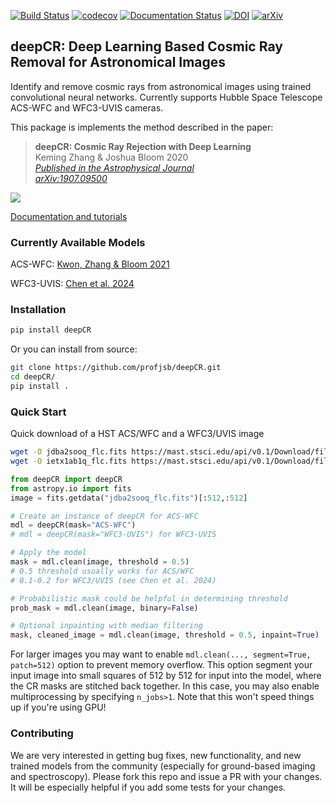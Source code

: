 [![Build Status](https://travis-ci.com/profjsb/deepCR.svg?token=baKtC9yCzzwzzqM9ihAX&branch=master)](https://travis-ci.com/profjsb/deepCR) [![codecov](https://codecov.io/gh/profjsb/deepCR/branch/master/graph/badge.svg?token=SIwJFmKJqr)](https://codecov.io/gh/profjsb/deepCR)
[![Documentation Status](https://readthedocs.org/projects/deepcr/badge/?version=latest)](https://deepcr.readthedocs.io/en/latest/?badge=latest) [![DOI](https://joss.theoj.org/papers/10.21105/joss.01651/status.svg)](https://doi.org/10.21105/joss.01651) [![arXiv](https://img.shields.io/badge/astro--ph-1907.09500-blue)](https://arxiv.org/abs/1907.09500) 

## deepCR: Deep Learning Based Cosmic Ray Removal for Astronomical Images

Identify and remove cosmic rays from astronomical images using trained convolutional neural networks.
Currently supports Hubble Space Telescope ACS-WFC and WFC3-UVIS cameras. 

This package is implements the method described in the paper:
  > **deepCR: Cosmic Ray Rejection with Deep Learning**\
  > Keming Zhang & Joshua Bloom 2020\
  > _[Published in the Astrophysical Journal](https://iopscience.iop.org/article/10.3847/1538-4357/ab3fa6)\
  [arXiv:1907.09500](https://arxiv.org/abs/1907.09500)_

<img src="https://raw.githubusercontent.com/profjsb/deepCR/master/imgs/postage-sm.jpg" wdith="90%">

[Documentation and tutorials](https://deepcr.readthedocs.io)

### Currently Available Models

ACS-WFC: [Kwon, Zhang & Bloom 2021](https://iopscience.iop.org/article/10.3847/2515-5172/abf6c8/meta)

WFC3-UVIS: [Chen et al. 2024](https://iopscience.iop.org/article/10.3847/1538-4357/ad1602/meta) 


### Installation

```bash
pip install deepCR
```

Or you can install from source:

```bash
git clone https://github.com/profjsb/deepCR.git
cd deepCR/
pip install .
```

### Quick Start

Quick download of a HST ACS/WFC and a WFC3/UVIS image

```bash
wget -O jdba2sooq_flc.fits https://mast.stsci.edu/api/v0.1/Download/file?uri=mast:HST/product/jdba2sooq_flc.fits
wget -O ietx1ab1q_flc.fits https://mast.stsci.edu/api/v0.1/Download/file?uri=mast:HST/product/ietx1ab1q_flc.fits
```

```python
from deepCR import deepCR
from astropy.io import fits
image = fits.getdata("jdba2sooq_flc.fits")[:512,:512]

# Create an instance of deepCR for ACS-WFC
mdl = deepCR(mask="ACS-WFC")
# mdl = deepCR(mask="WFC3-UVIS") for WFC3-UVIS

# Apply the model
mask = mdl.clean(image, threshold = 0.5)
# 0.5 threshold usually works for ACS/WFC
# 0.1-0.2 for WFC3/UVIS (see Chen et al. 2024)

# Probabilistic mask could be helpful in determining threshold
prob_mask = mdl.clean(image, binary=False)

# Optional inpainting with median filtering
mask, cleaned_image = mdl.clean(image, threshold = 0.5, inpaint=True)
```

For larger images you may want to enable ``mdl.clean(..., segment=True, patch=512)`` option to prevent memory
overflow. This option segment your input image into small squares of 512 by 512 for input into the model,
where the CR masks are stitched back together. In this case,
you may also enable multiprocessing by specifying ``n_jobs>1``. Note that this won't speed things up
if you're using GPU!

### Contributing

We are very interested in getting bug fixes, new functionality, and new trained models from the community (especially for ground-based imaging and spectroscopy). Please fork this repo and issue a PR with your changes. It will be especially helpful if you add some tests for your changes.
